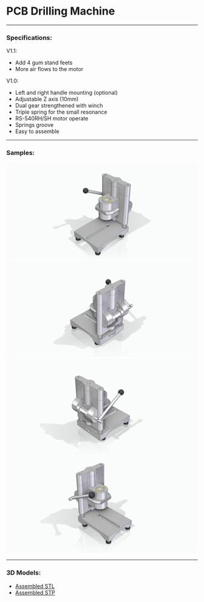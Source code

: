 # PCB Drilling Machine

---

### Specifications:

V1.1:

- Add 4 gum stand feets
- More air flows to the motor

V1.0:

- Left and right handle mounting (optional)
- Adjustable Z axis (10mm)
- Dual gear strengthened with winch
- Triple spring for the small resonance
- RS-540RH/SH motor operate
- Springs groove
- Easy to assemble

---

### Samples:

![](https://github.com/drcyberg/PCB_Drilling_Machine/blob/master/szerelt_1.jpg)
![](https://github.com/drcyberg/PCB_Drilling_Machine/blob/master/szerelt_2.jpg)
![](https://github.com/drcyberg/PCB_Drilling_Machine/blob/master/szerelt_3.jpg)
![](https://github.com/drcyberg/PCB_Drilling_Machine/blob/master/szerelt_4.jpg)

---

### 3D Models:

- [Assembled STL](https://github.com/drcyberg/PCB_Drilling_Machine/blob/master/szerelt.stl "Assembled")
- [Assembled STP](https://github.com/drcyberg/PCB_Drilling_Machine/blob/master/drilling_machine.stp "Assembled")
